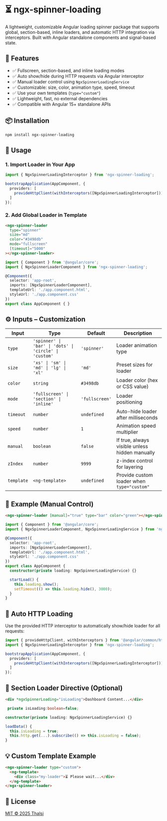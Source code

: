 # ⏳ ngx-spinner-loading

A lightweight, customizable Angular loading spinner package that supports global, section-based, inline loaders, and automatic HTTP integration via interceptors. Built with Angular standalone components and signal-based state.

## 🚀 Features

- ✅ Fullscreen, section-based, and inline loading modes
- ✅ Auto show/hide during HTTP requests via Angular interceptor
- ✅ Manual loader control using `NgxSpinnerLoadingService`
- ✅ Customizable: size, color, animation type, speed, timeout
- ✅ Use your own templates (`type="custom"`)
- ✅ Lightweight, fast, no external dependencies
- ✅ Compatible with Angular 15+ standalone APIs

## 📦 Installation

```bash
npm install ngx-spinner-loading
```

## 🧩 Usage

### 1. Import Loader in Your App

```ts
import { NgxSpinnerLoadingInterceptor } from 'ngx-spinner-loading';

bootstrapApplication(AppComponent, {
  providers: [
    provideHttpClient(withInterceptors([NgxSpinnerLoadingInterceptor]))
  ]
});
```

### 2. Add Global Loader in Template

```html
<ngx-spinner-loader
  type="spinner"
  size="md"
  color="#3498db"
  mode="fullscreen"
  [timeout]="5000"
></ngx-spinner-loader>
```
```ts
import { Component } from '@angular/core';
import { NgxSpinnerLoaderComponent } from 'ngx-spinner-loading';

@Component({
  selector: 'app-root',
  imports: [NgxSpinnerLoaderComponent],
  templateUrl: './app.component.html',
  styleUrl: './app.component.css'
})
export class AppComponent { }
```

## ⚙️ Inputs – Customization

| Input      | Type                                                   | Default        | Description                                          |
|------------|--------------------------------------------------------|----------------|------------------------------------------------------|
| `type`     | `'spinner' \| 'bar' \| 'dots' \| 'circle' \| 'custom'` | `'spinner'`    | Loader animation type                                |
| `size`     | `'xs' \| 'sm' \| 'md' \| 'lg' \| 'xl'`                  | `'md'`         | Preset sizes for loader                              |
| `color`    | `string`                                               | `#3498db`      | Loader color (hex or CSS value)                     |
| `mode`     | `'fullscreen' \| 'section' \| 'inline'`                | `'fullscreen'` | Loader positioning                                   |
| `timeout`  | `number`                                               | `undefined`    | Auto-hide loader after milliseconds                  |
| `speed`    | `number`                                               | `1`            | Animation speed multiplier                           |
| `manual`   | `boolean`                                              | `false`        | If true, always visible unless hidden manually       |
| `zIndex`   | `number`                                               | `9999`         | z-index control for layering                         |
| `template` | `<ng-template>`                                        | `undefined`    | Provide custom loader when `type="custom"`           |

## 🧪 Example (Manual Control)

```html
<ngx-spinner-loader [manual]="true" type="bar" color="green"></ngx-spinner-loader>
```

```ts
import { Component } from '@angular/core';
import { NgxSpinnerLoaderComponent, NgxSpinnerLoadingService } from 'ngx-spinner-loading';

@Component({
  selector: 'app-root',
  imports: [NgxSpinnerLoaderComponent],
  templateUrl: './app.component.html',
  styleUrl: './app.component.css'
})
export class AppComponent { 
  constructor(private loading: NgxSpinnerLoadingService) {}

  startLoad() {
    this.loading.show();
    setTimeout(() => this.loading.hide(), 3000);
  }
}
```

## 🔁 Auto HTTP Loading

Use the provided HTTP interceptor to automatically show/hide loader for all requests:

```ts
import { provideHttpClient, withInterceptors } from '@angular/common/http';
import { NgxSpinnerLoadingInterceptor } from 'ngx-spinner-loading';

bootstrapApplication(AppComponent, {
  providers: [
    provideHttpClient(withInterceptors([NgxSpinnerLoadingInterceptor]))
  ]
});
```

## 🧩 Section Loader Directive (Optional)

```html
<div *ngxSpinnerLoading="isLoading">Dashboard Content...</div>
```

```ts
 private isLoading:boolean=false;

constructor(private loading: NgxSpinnerLoadingService) {}

loadData() {
  this.isLoading = true;
  this.http.get(...).subscribe(() => this.isLoading = false);
}
```
## 💡 Custom Template Example

```html
<ngx-spinner-loader type="custom">
  <ng-template>
    <div class="my-loader">⏳ Please wait...</div>
  </ng-template>
</ngx-spinner-loader>
```

## 📄 License

[MIT © 2025 Thalsi](https://github.com/thalsi/ngx-spinner-loading/blob/master/LICENSE)
